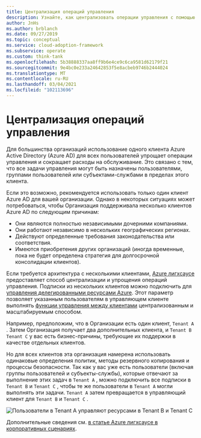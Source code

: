 ```yaml
---
title: Централизация операций управления
description: Узнайте, как централизовать операции управления с помощью одного клиента Azure Active Directory для всех пользователей. Централизованное управление упрощает операции управления и сокращает расходы на обслуживание.
author: JnHs
ms.author: brblanch
ms.date: 09/27/2019
ms.topic: conceptual
ms.service: cloud-adoption-framework
ms.subservice: operate
ms.custom: think-tank
ms.openlocfilehash: 5b38888337aa8ff9b6e4ce9c6ca9581d62179f21
ms.sourcegitcommit: 9e4bc0e233a24642853f5e8acbeb9746b2444024
ms.translationtype: MT
ms.contentlocale: ru-RU
ms.lasthandoff: 03/04/2021
ms.locfileid: "102113696"
---
```

# <a name="centralize-management-operations"></a>Централизация операций управления

Для большинства организаций использование одного клиента Azure Active Directory (Azure AD) для всех пользователей упрощает операции управления и сокращает расходы на обслуживание. Это связано с тем, что все задачи управления могут быть назначены пользователями, группами пользователей или субъектами-службами в пределах этого клиента.

Если это возможно, рекомендуется использовать только один клиент Azure AD для вашей организации. Однако в некоторых ситуациях может потребоваться, чтобы Организация поддерживала несколько клиентов Azure AD по следующим причинам:

- Они являются полностью независимыми дочерними компаниями.
- Они работают независимо в нескольких географических регионах.
- Действуют определенные требования законодательства или соответствия.
- Имеются приобретения других организаций (иногда временные, пока не будет определена стратегия для долгосрочной консолидации клиентов).

Если требуется архитектура с несколькими клиентами, [Azure лигхсаусе](/azure/lighthouse/overview) предоставляет способ централизации и упрощения операций управления. Подписки из нескольких клиентов можно подключить для [управления делегированными ресурсами Azure](/azure/lighthouse/concepts/azure-delegated-resource-management). Этот параметр позволяет указанным пользователям в управляющем клиенте выполнять [функции управления между клиентами](/azure/lighthouse/concepts/cross-tenant-management-experience) централизованным и масштабируемым способом.

Например, предположим, что в Организации есть один клиент, `Tenant A` . Затем Организация получает два дополнительных клиента, и `Tenant B` `Tenant C` у вас есть бизнес-причины, требующие их поддержки в качестве отдельных клиентов.

Но для всех клиентов эта организация намерена использовать одинаковые определения политик, методы резервного копирования и процессы безопасности. Так как у вас уже есть пользователи (включая группы пользователей и субъекты-службы), которые отвечают за выполнение этих задач в `Tenant A` , можно подключить все подписки в `Tenant B` и `Tenant C` , чтобы те же пользователи в `Tenant A` могли выполнять эти задачи. `Tenant A` затем превращается в управляющий клиент для `Tenant B` и `Tenant C` .

![Пользователи в Tenant А управляют ресурсами в Tenant B и Tenant C](../_images/manage/enterprise-azure-lighthouse.jpg)

Дополнительные сведения см. [в статье Azure лигхсаусе в корпоративных сценариях](/azure/lighthouse/concepts/enterprise).
